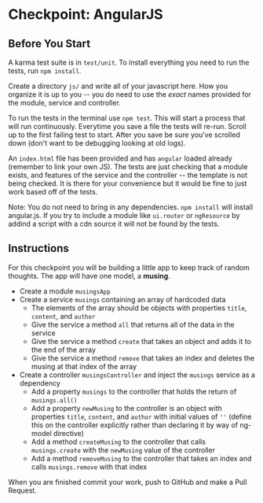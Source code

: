 # Checkpoint: AngularJS


## Before You Start

A karma test suite is in `test/unit`. To install everything you need to run the tests, run `npm install`.

Create a directory `js/` and write all of your javascript here. How you organize it is up to you -- you do need to use the _exact_ names provided for the module, service and controller.

To run the tests in the terminal use `npm test`. This will start a process that will run continuously. Everytime you save a file the tests will re-run. Scroll up to the first failing test to start. After you save be sure you've scrolled down (don't want to be debugging looking at old logs).

An `index.html` file has been provided and has `angular` loaded already (remember to link your own JS). The tests are just checking that a module exists, and features of the service and the controller -- the template is not being checked. It is there for your convenience but it would be fine to just work based off of the tests.

Note: You do not need to bring in any dependencies. `npm install` will install angular.js. If you try to include a module like `ui.router` or `ngResource` by addind a script with a cdn source it will not be found by the tests.

## Instructions

For this checkpoint you will be building a little app to keep track of random thoughts. The app will have one model, a **musing**.

- Create a module `musingsApp`
- Create a service `musings` containing an array of hardcoded data
  - The elements of the array should be objects with properties `title`, `content`, and `author`
  - Give the service a method `all` that returns all of the data in the service
  - Give the service a method `create` that takes an object and adds it to the end of the array
  - Give the service a method `remove` that takes an index and deletes the musing at that index of the array
- Create a controller `musingsController` and inject the `musings` service as a dependency
  - Add a property `musings` to the controller that holds the return of `musings.all()`
  - Add a property `newMusing` to the controller is an object with properties `title`, `content`, and `author` with initial values of `''` (define this on the controller explicitly rather than declaring it by way of ng-model directive)
  - Add a method `createMusing` to the controller that calls `musings.create` with the `newMusing` value of the controller
  - Add a method `removeMusing` to the controller that takes an index and calls `musings.remove` with that index

When you are finished commit your work, push to GitHub and make a Pull Request.
